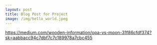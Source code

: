 ```yaml
---
layout: post
title: Blog Post for Project
image: /img/hello_world.jpeg
---
```


https://medium.com/wooden-information/opa-vs-moon-31f86cfdf374?sk=aabbacc94c7dbf7c7c189978a7cbc455
